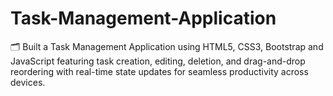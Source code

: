 # Task-Management-Application
🗂️ Built a Task Management Application using HTML5, CSS3, Bootstrap and JavaScript featuring task creation, editing, deletion, and drag-and-drop reordering with real-time state updates for seamless productivity across devices.
